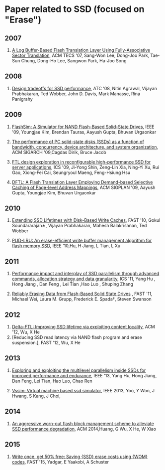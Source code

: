 # Paper related to SSD (focused on "Erase")

## 2007
1. [A Log Buffer-Based Flash Translation Layer Using Fully-Associative Sector Translation](https://dl.acm.org/doi/pdf/10.1145/1275986.1275990), ACM TECS '07, Sang-Won Lee, Dong-Joo Park, Tae-Sun Chung, Dong-Ho Lee, Sangwon Park, Ha-Joo Song

## 2008
1. [Design tradeoffs for SSD performance](https://www.usenix.org/legacy/event/usenix08/tech/full_papers/agrawal/agrawal.pdf), ATC '08, Nitin Agrawal, Vijayan Prabhakaran, Ted Wobber, John D. Davis, Mark Manasse, Rina Panigrahy

## 2009
1. [FlashSim: A Simulator for NAND Flash-Based Solid-State Drives](https://ieeexplore.ieee.org/stamp/stamp.jsp?tp=&arnumber=5283998), IEEE '09, Youngjae Kim, Brendan Tauras, Aayush Gupta, Bhuvan Urgaonkar

2. [The performance of PC solid-state disks (SSDs) as a function of bandwidth, concurrency, device architecture, and system organization](https://dl.acm.org/doi/pdf/10.1145/1555815.1555790), ACM SIGARCH '09,Cagdas Dirik, Bruce Jacob

3. [FTL design exploration in reconfigurable high-performance SSD for server applications](https://dl.acm.org/doi/pdf/10.1145/1542275.1542324), ICS '09, Ji-Yong Shin, Zeng-Lin Xia, Ning-Yi Xu, Rui Gao, Xiong-Fei Cai, Seungryoul Maeng, Feng-Hsiung Hsu

4. [DFTL: A Flash Translation Layer Employing Demand-based Selective Caching of Page-level Address Mappings](https://dl.acm.org/doi/pdf/10.1145/1508284.1508271), ACM SIGPLAN '09, Aayush Gupta, Youngjae Kim, Bhuvan Urgaonkar

## 2010
1. [Extending SSD Lifetimes with Disk-Based Write Caches](https://www.usenix.org/legacy/events/fast10/tech/full_papers/fast10proceedings.pdf#page=109), FAST '10, Gokul Soundararajan∗, Vijayan Prabhakaran, Mahesh Balakrishnan, Ted Wobber

2. [PUD-LRU: An erase-efficient write buffer management algorithm for flash memory SSD](https://ieeexplore.ieee.org/abstract/document/5581606/), IEEE '10,Hu, H Jiang, L Tian, L Xu

## 2011
1. [Performance impact and interplay of SSD parallelism through advanced commands, allocation strategy and data granularity](https://dl.acm.org/doi/pdf/10.1145/1995896.1995912), ICS '11, Yang Hu , Hong Jiang , Dan Feng , Lei Tian ,Hao Luo , Shuping Zhang

2. [Reliably Erasing Data from Flash-Based Solid State Drives](https://www.usenix.org/legacy/event/fast11/tech/full_papers/Wei.pdf?ref=https://githubhelp.com) , FAST '11, Michael Wei, Laura M. Grupp, Frederick E. Spada†, Steven Swanson

## 2012
1. [Delta-FTL: Improving SSD lifetime via exploiting content locality](https://dl.acm.org/doi/abs/10.1145/2168836.2168862), ACM '12, Wu, X He
2. [Reducing SSD read latency via NAND flash program and erase suspension.], FAST '12, Wu, X He

## 2013
1. [Exploring and exploiting the multilevel parallelism inside SSDs for improved performance and endurance](https://ieeexplore.ieee.org/stamp/stamp.jsp?tp=&arnumber=6165265), IEEE '13, Yang Hu, Hong Jiang, Dan Feng, Lei Tian, Hao Luo, Chao Ren

2. [Vssim: Virtual machine based ssd simulator](https://ieeexplore.ieee.org/abstract/document/6558443/), IEEE 2013, Yoo, Y Won, J Hwang, S Kang, J Choi,

## 2014
1. [An aggressive worn-out flash block management scheme to alleviate SSD performance degradation](https://dl.acm.org/doi/abs/10.1145/2592798.2592818), ACM 2014,Huang, G Wu, X He, W Xiao

## 2015
1. [Write once, get 50% free: Saving {SSD} erase costs using {WOM} codes](https://www.usenix.org/system/files/conference/fast15/fast15-paper-yadgar.pdf), FAST '15, Yadgar, E Yaakobi, A Schuster
 
